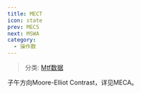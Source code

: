 ```yaml
---
title: MECT
icon: state
prev: MECS
next: MSWA
category:
  - 操作数
---
```


> 分类: [Mtf数据](/hb/operands/131/883/  "Zemax 操作数 Mtf数据")

子午方向Moore-Elliot Contrast，详见MECA。